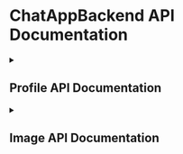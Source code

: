 # ChatAppBackend API Documentation
<details>
<summary><h2>Profile API Documentation</h2></summary>
  
## GetProfile

Retrieves the profile information for a given username.

**Endpoint:** `/api/profile/{username}`

**Method:** GET

**Parameters:**
- `{username}` (path parameter): The username of the profile to retrieve.

**Response:**
- Status: 200 OK
- Body:
  - `Username` (string): The username of the profile.
  - `Email` (string): The email address of the profile.
  - `Password` (string): The password of the profile.
  - `FirstName` (string): The first name of the profile.
  - `LastName` (string): The last name of the profile.

**Failed Request Responses:**
- Status: 404 Not Found
  - Body: Profile with username {username} not found.

## AddProfile

Creates a new profile.

**Endpoint:** `/api/profile`

**Method:** POST

**Parameters:**
- Body: The profile object containing the following fields:
  - `Username` (string, required): The username for the new profile.
  - `Email` (string, required): The email address for the new profile.
  - `Password` (string, required): The password for the new profile.
  - `FirstName` (string, required): The first name for the new profile.
  - `LastName` (string, required): The last name for the new profile.

**Response:**
- Status: 201 Created
- Headers:
  - `Location`: The URL of the newly created profile resource.
- Body:
  - `Username` (string): The username of the created profile.
  - `Email` (string): The email address of the created profile.
  - `Password` (string): The password of the created profile.
  - `FirstName` (string): The first name of the created profile.
  - `LastName` (string): The last name of the created profile.
 
**Failed Request Responses:**
- Status: 409 Conflict
  - Body: Cannot create profile.\n{error message}
</details>

<details>
<summary><h2>Image API Documentation</h2></summary>

## UploadImage

Uploads an image for a given username.

**Endpoint:** `/api/images/{username}`

**Method:** POST

**Parameters:**
- `{username}` (path parameter): The username of the user associated with the image.
- `File` (form field, required): The image file to upload.

**Response:**
- Status: 201 Created
- Headers:
  - `Location`: The URL of the newly created image resource.
- Body:
  - `imageId` (string): The unique identifier of the uploaded image.


## DownloadImage

Downloads the image associated with a given username.

**Endpoint:** `/api/images/{username}`

**Method:** GET

**Parameters:**
- `{username}` (path parameter): The username of the user associated with the image.

**Response:**
- Status: 200 OK
- Body: The binary content of the image file.
- Content-Type: image/png

**Failed Request Responses:**
- Status: 404 Not Found
  - Body: Image for user {username} not found.

</details>
